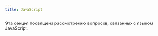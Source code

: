 ```yaml
---
title: JavaScript
---
```


Эта секция посвящена рассмотрению вопросов, связанных с языком 
JavaScript.